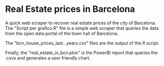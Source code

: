 # Real Estate prices in Barcelona
A quick web scraper to recover real estate prices of the city of Barcelona. 
The "Script per grafico.R" file is a simple web scraper that queries the data from the open data portal of the town hall of Barcelona. 

The "bcn_house_prices_last...years.csv" files are the output of the R script. 

Finally, the "real_estate_in_bcn.pbix" is the PowerBI report that queries the .csvs and generates a user friendly chart.


